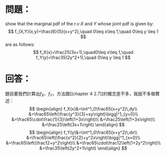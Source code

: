 # 問題：
show that the marginal pdf of the r.v $X$ and $Y$ whose joint pdf is given by:
$$
f_{X,Y}(x,y)=\frac{6}{5}(x+y^2),\quad 0\leq x\leq 1,\quad 0\leq y \leq 1
$$
are as follows:
$$
f_X(x)=\frac25(3x+1),\quad0\leq x\leq 1,\quad f_Y(y)=\frac35(2y^2+1),\quad 0\leq y \leq 1
$$
# 回答：
題目要我們計算出$f_X$、$f_Y$，方法跟[[chapter 4 2.7]]的概念差不多，我就不多做贅述：
$$
\begin{align}
f_X(x)&=\int^1_0\frac65(x+y^2)\,dy\\
&=\frac65\left(\frac{y^3}{3}+xy\right)\bigg|^1_{y=0}\\
&=\frac65\cdot\frac{1}{3}\left(1+3x\right)\\
&=\frac25\left(1+3x\right)\\
&=\frac25\left(3x+1\right)
\end{align}
$$
$$
\begin{align}
f_Y(y)&=\int^1_0\frac65(x+y^2)\,dx\\
&=\frac65\left(\frac{x^2}{2}+y^2x\right)\bigg|^1_{x=0}\\
&=\frac65\left(\frac12+y^2\right)\\
&=\frac65\cdot\frac12\left(1+2y^2\right)\\
&=\frac35\left(2y^2+1\right)
\end{align}
$$